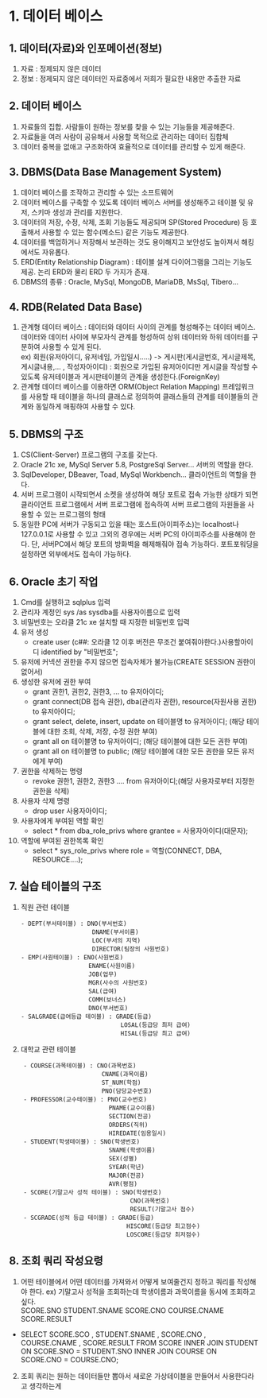 # 1. 데이터 베이스
## 1. 데이터(자료)와 인포메이션(정보)
1. 자료 : 정제되지 않은 데이터
2. 정보 : 정제되지 않은 데이터인 자료중에서 저희가 필요한 내용만 추출한 자료

## 2. 데이터 베이스
1. 자료들의 집합. 사람들이 원하는 정보를 찾을 수 있는 기능들을 제공해준다.
2. 자료들을 여러 사람이 공유해서 사용할 목적으로 관리하는 데이터 집합체
3. 데이터 중복을 없애고 구조화하여 효율적으로 데이터를 관리할 수 있게 해준다.

## 3. DBMS(Data Base Management System)
1. 데이터 베이스를 조작하고 관리할 수 있는 소프트웨어
2. 데이터 베이스를 구축할 수 있도록 데이터 베이스 서버를 생성해주고 테이블 및 유저, 스키마 생성과 관리를 지원한다.
3. 데이터의 저장, 수정, 삭제, 조회 기능들도 제공되며 SP(Stored Procedure) 등 호출해서 사용할 수 있는 함수(메소드) 같은 기능도 제공한다.
4. 데이터를 백업하거나 저장해서 보관하는 것도 용이해지고 보안성도 높아져서 해킹에서도 자유롭다.
5. ERD(Entity Relationship Diagram) : 테이블 설계 다이어그램을 그리는 기능도 제공. 논리 ERD와 물리 ERD 두 가지가 존재.
6. DBMS의 종류 : Oracle, MySql, MongoDB, MariaDB, MsSql, Tibero...

## 4. RDB(Related Data Base)
1. 관계형 데이터 베이스 : 데이터와 데이터 사이의 관계를 형성해주는 데이터 베이스. 데이터와 데이터 사이에 부모자식 관계를 형성하여 상위 데이터와 하위 데이터를 구분하여 사용할 수 있게 된다.  
ex) 회원(유저아이디, 유저네임, 가입일시.....) -> 게시판(게시글번호, 게시글제목, 게시글내용,... , 작성자아이디) : 회원으로 가입된 유저아이디만 게시글을 작성할 수 있도록 유저테이블과 게시판테이블의 관계을 생성한다.(ForeignKey)
2. 관계형 데이터 베이스를 이용하면 ORM(Object Relation Mapping) 프레임워크를 사용할 때 테이블을 하나의 클래스로 정의하여 클래스들의 관계를 테이블들의 관계와 동일하게 매핑하여 사용할 수 있다.

## 5. DBMS의 구조
1. CS(Client-Server) 프로그램의 구조를 갖는다.
2. Oracle 21c xe, MySql Server 5.8, PostgreSql Server... 서버의 역할을 한다.
3. SqlDeveloper, DBeaver, Toad, MySql Workbench... 클라이언트의 역할을 한다.
4. 서버 프로그램이 시작되면서 소켓을 생성하여 해당 포트로 접속 가능한 상태가 되면 클라이언트 프로그램에서 서버 프로그램에 접속하여 서버 프로그램의 자원들을 사용할 수 있는 프로그램의 형태
5. 동일한 PC에 서버가 구동되고 있을 때는 호스트(아이피주소)는 localhost나 127.0.0.1로 사용할 수 있고 그외의 경우에는 서버 PC의 아이피주소를 사용해야 한다. 단, 서버PC에서 해당 포트의 방화벽을 해제해줘야 접속 가능하다. 포트포워딩을 설정하면 외부에서도 접속이 가능하다.

## 6. Oracle 초기 작업
1. Cmd를 실행하고 sqlplus 입력
2. 관리자 계정인 sys /as sysdba를 사용자이름으로 입력
3. 비밀번호는 오라클 21c xe 설치할 때 지정한 비밀번호 입력
4. 유저 생성
    - create user (c##: 오라클 12 이후 버전은 무조건 붙여줘야한다.)사용할아이디 identified by "비밀번호";
5. 유저에 커넥션 권한을 주지 않으면 접속자체가 불가능(CREATE SESSION 권한이 없어서)
6. 생성한 유저에 권한 부여
    - grant 권한1, 권한2, 권한3, ... to 유저아이디;
    - grant connect(DB 접속 권한), dba(관리자 권한), resource(자원사용 권한) to 유저아이디;
    - grant select, delete, insert, update on 테이블명 to 유저아이디; (해당 테이블에 대한 조회, 삭제, 저장, 수정 권한 부여)
    - grant all on 테이블명 to 유저아이디; (해당 테이블에 대한 모든 권한 부여)
    - grant all on 테이블명 to public; (해당 테이블에 대한 모든 권한을 모든 유저에게 부여)
7. 권한을 삭제하는 명령
    - revoke 권한1, 권한2, 권한3 .... from 유저아이디;(해당 사용자로부터 지정한 권한을 삭제)
8. 사용자 삭제 명령
    - drop user 사용자아이디;
9. 사용자에게 부여된 역할 확인
    - select * from dba_role_privs
      where grantee = 사용자아이디(대문자);
10. 역할에 부여된 권한목록 확인
    - select * sys_role_privs
      where role = 역할(CONNECT, DBA, RESOURCE....);

## 7. 실습 테이블의 구조
1. 직원 관련 테이블
    ```
    - DEPT(부서테이블) : DNO(부서번호)  
                        DNAME(부서이름)  
                        LOC(부서의 지역)  
                        DIRECTOR(팀장의 사원번호)  
    - EMP(사원테이블) : ENO(사원번호)  
                       ENAME(사원이름)  
                       JOB(업무)  
                       MGR(사수의 사원번호)
                       SAL(급여)  
                       COMM(보너스)  
                       DNO(부서번호)
    - SALGRADE(급여등급 테이블) : GRADE(등급)  
                                LOSAL(등급당 최저 급여)  
                                HISAL(등급당 최고 급여)
    ```


2. 대학교 관련 테이블
```
    - COURSE(과목테이블) : CNO(과목번호)  
                          CNAME(과목이름)  
                          ST_NUM(학점)  
                          PNO(담당교수번호)
    - PROFESSOR(교수테이블) : PNO(교수번호)  
                            PNAME(교수이름)  
                            SECTION(전공)  
                            ORDERS(직위)  
                            HIREDATE(임용일시)
    - STUDENT(학생테이블) : SNO(학생번호)    
                            SNAME(학생이름)  
                            SEX(성별)  
                            SYEAR(학년)  
                            MAJOR(전공)  
                            AVR(평점)
    - SCORE(기말고사 성적 테이블) : SNO(학생번호)    
                                  CNO(과목번호)  
                                  RESULT(기말고사 점수)
    - SCGRADE(성적 등급 테이블) : GRADE(등급)  
                                 HISCORE(등급당 최고점수)  
                                 LOSCORE(등급당 최저점수)
```
## 8. 조회 쿼리 작성요령
1. 어떤 테이블에서 어떤 데이터를 가져와서 어떻게 보여줄건지 정하고 쿼리를 작성해야 한다.
ex) 기말고사 성적을 조회하는데 학생이름과 과목이름을 동시에 조회하고 싶다.  
SCORE.SNO STUDENT.SNAME SCORE.CNO COURSE.CNAME SCORE.RESULT
- SELECT SCORE.SCO
        , STUDENT.SNAME
        , SCORE.CNO
        , COURSE.CNAME
        , SCORE.RESULT
    FROM SCORE
    INNER JOIN STUDENT ON SCORE.SNO = STUDENT.SNO
    INNER JOIN COURSE ON SCORE.CNO = COURSE.CNO;
2. 조회 쿼리는 원하는 데이터들만 뽑아서 새로운 가상테이블을 만들어서 사용한다라고 생각하는게